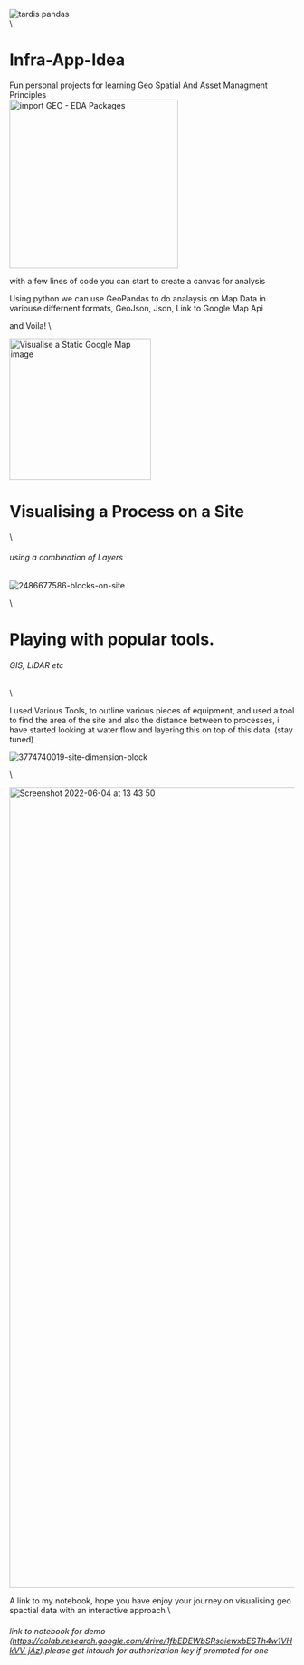 ![tardis pandas](https://user-images.githubusercontent.com/98616502/171999396-df892d29-d6c7-4b75-b54b-1df2a15a0978.jpeg)
\
\
# Infra-App-Idea
Fun personal projects for learning Geo Spatial And Asset Managment Principles
\
<img width="298" alt="import GEO - EDA Packages" src="https://user-images.githubusercontent.com/98616502/171999978-fcd0c263-9dc4-479e-88b6-529e4e32b49f.png">

with a few lines of code you can start to create a canvas for analysis 

Using python we can use GeoPandas to do analaysis on Map Data in variouse differnent formats, GeoJson, Json, Link to Google Map Api

and Voila!
\

<img width="250" alt="Visualise a Static Google Map image" src="https://user-images.githubusercontent.com/98616502/172000058-1f003563-9357-4ac2-a55e-55728886420b.png">

# Visualising a Process on a Site
\

###### using a combination of Layers

![2486677586-blocks-on-site](https://user-images.githubusercontent.com/98616502/171999475-326b12a3-6592-4b64-abae-67bb9bfe04cf.PNG)

\

# Playing with popular tools.
###### GIS, LIDAR etc

\

I used Various Tools, to outline various pieces of equipment, and used a tool to find the area of the site and also the distance between to processes, i have started looking at water flow and layering this on top of this data. (stay tuned)

![3774740019-site-dimension-block](https://user-images.githubusercontent.com/98616502/171999472-17d6a38a-462f-475e-bb5d-99335dd45143.PNG)

\

<img width="1415" alt="Screenshot 2022-06-04 at 13 43 50" src="https://user-images.githubusercontent.com/98616502/171999521-40829b58-699c-4fa7-9c3b-4592067173a4.png">

A link to my notebook, hope you have enjoy your journey on visualising geo spactial data with an interactive approach 
\
###### link to notebook for demo (https://colab.research.google.com/drive/1fbEDEWbSRsoiewxbESTh4w1VHkVV-jAz),please get intouch for authorization key if prompted for one

